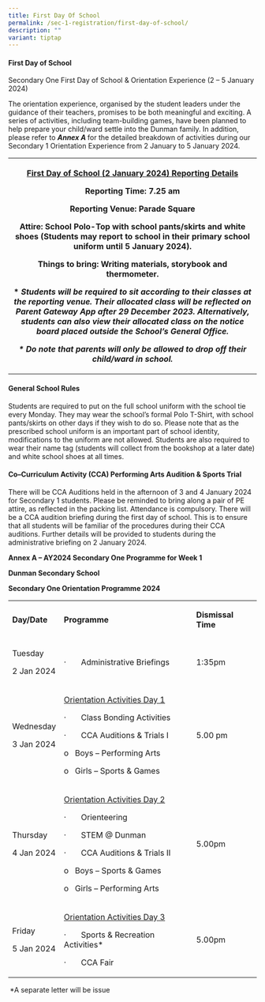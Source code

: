 ```yaml
---
title: First Day Of School
permalink: /sec-1-registration/first-day-of-school/
description: ""
variant: tiptap
---
```

<h4>First Day of School</h4><p>Secondary One First Day of School &amp; Orientation Experience (2 – 5 January 2024)</p><p>The orientation experience, organised by the student leaders under the guidance of their teachers, promises to be both meaningful and exciting. A series of activities, including team-building games, have been planned to help prepare your child/ward settle into the Dunman family. In addition, please refer to <strong><em>Annex A </em></strong>for the detailed breakdown of activities during our Secondary 1 Orientation Experience from 2 January to 5 January 2024.</p><p></p><table><tbody><tr><th rowspan="1" colspan="1"><p><strong><u>First Day of School (2 January 2024) Reporting Details</u></strong></p><p><strong>Reporting Time:</strong> 7.25 am</p><p><strong>Reporting Venue: </strong>Parade Square</p><p><strong>Attire:</strong> School Polo-Top with school pants/skirts and white shoes (Students may report to school in their primary school uniform until 5 January 2024).</p><p><strong>Things to bring:</strong> Writing materials, storybook and thermometer.</p><p><strong>* </strong><em>Students will be required to sit according to their classes at the reporting venue. Their allocated class will be reflected on Parent Gateway App after 29 December 2023. Alternatively, students can also view their allocated class on the notice board placed outside the School’s General Office.</em></p><p><strong><em>*</em></strong><em> Do note that parents will only be allowed to drop off their child/ward in school.</em></p></th></tr></tbody></table><h4>General School Rules</h4><p>Students are required to put on the full school uniform with the school tie every Monday. They may wear the school’s formal Polo T-Shirt, with school pants/skirts on other days if they wish to do so. Please note that as the prescribed school uniform is an important part of school identity, modifications to the uniform are not allowed. Students are also required to wear their name tag (students will collect from the bookshop at a later date) and white school shoes at all times.</p><h4>Co–Curriculum Activity (CCA) Performing Arts Audition &amp; Sports Trial</h4><p>There will be CCA Auditions held in the afternoon of 3 and 4 January 2024 for Secondary 1 students. Please be reminded to bring along a pair of PE attire, as reflected in the packing list. Attendance is compulsory. There will be a CCA audition briefing during the first day of school. This is to ensure that all students will be familiar of the procedures during their CCA auditions. Further details will be provided to students during the administrative briefing on 2 January 2024.</p><p></p><p><strong>Annex A – AY2024 Secondary One Programme for Week 1</strong></p><p></p><p><strong>Dunman Secondary School</strong></p><p><strong>Secondary One Orientation Programme 2024</strong></p><table><tbody><tr><td rowspan="1" colspan="1"><p><strong>Day/Date</strong></p></td><td rowspan="1" colspan="1"><p><strong>Programme</strong></p></td><td rowspan="1" colspan="1"><p><strong>Dismissal Time</strong></p></td></tr><tr><td rowspan="1" colspan="1"><p>Tuesday</p><p>2 Jan 2024</p></td><td rowspan="1" colspan="1"><p>·&nbsp;&nbsp;&nbsp;&nbsp;&nbsp;&nbsp; Administrative Briefings</p></td><td rowspan="1" colspan="1"><p>1:35pm</p></td></tr><tr><td rowspan="1" colspan="1"><p>Wednesday</p><p>3 Jan 2024</p></td><td rowspan="1" colspan="1"><p><u>Orientation Activities Day 1</u></p><p>·&nbsp;&nbsp;&nbsp;&nbsp;&nbsp;&nbsp; Class Bonding Activities</p><p>·&nbsp;&nbsp;&nbsp;&nbsp;&nbsp;&nbsp; CCA Auditions &amp; Trials I</p><p>o&nbsp;&nbsp; Boys – Performing Arts</p><p>o&nbsp;&nbsp; Girls – Sports &amp; Games</p></td><td rowspan="1" colspan="1"><p>5.00 pm</p></td></tr><tr><td rowspan="1" colspan="1"><p>Thursday</p><p>4 Jan 2024</p></td><td rowspan="1" colspan="1"><p><u>Orientation Activities Day 2</u></p><p>·&nbsp;&nbsp;&nbsp;&nbsp;&nbsp;&nbsp; Orienteering</p><p>·&nbsp;&nbsp;&nbsp;&nbsp;&nbsp;&nbsp; STEM @ Dunman</p><p>·&nbsp;&nbsp;&nbsp;&nbsp;&nbsp;&nbsp; CCA Auditions &amp; Trials II</p><p>o&nbsp;&nbsp; Boys – Sports &amp; Games</p><p>o&nbsp;&nbsp; Girls – Performing Arts</p></td><td rowspan="1" colspan="1"><p>5.00pm</p></td></tr><tr><td rowspan="1" colspan="1"><p>Friday</p><p>5 Jan 2024</p></td><td rowspan="1" colspan="1"><p><u>Orientation Activities Day 3</u></p><p>·&nbsp;&nbsp;&nbsp;&nbsp;&nbsp;&nbsp; Sports &amp; Recreation Activities*</p><p>·&nbsp;&nbsp;&nbsp;&nbsp;&nbsp;&nbsp; CCA Fair</p></td><td rowspan="1" colspan="1"><p>5.00pm</p></td></tr></tbody></table><p><strong>&nbsp;</strong>*A separate letter will be issue</p><p></p><p><strong>&nbsp;</strong></p>